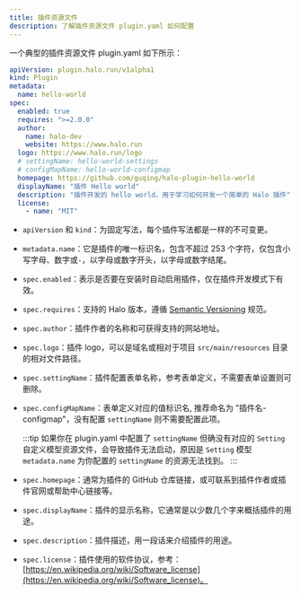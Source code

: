 ```yaml
---
title: 插件资源文件
description: 了解插件资源文件 plugin.yaml 如何配置
---
```


一个典型的插件资源文件 plugin.yaml 如下所示：

```yaml
apiVersion: plugin.halo.run/v1alpha1
kind: Plugin
metadata:
  name: hello-world
spec:
  enabled: true
  requires: ">=2.0.0"
  author:
    name: halo-dev
    website: https://www.halo.run
  logo: https://www.halo.run/logo
  # settingName: hello-world-settings
  # configMapName: hello-world-configmap
  homepage: https://github.com/guqing/halo-plugin-hello-world
  displayName: "插件 Hello world"
  description: "插件开发的 hello world，用于学习如何开发一个简单的 Halo 插件"
  license:
    - name: "MIT"
```

- `apiVersion` 和 `kind`：为固定写法，每个插件写法都是一样的不可变更。
- `metadata.name`：它是插件的唯一标识名，包含不超过 253 个字符，仅包含小写字母、数字或`-`，以字母或数字开头，以字母或数字结尾。
- `spec.enabled`：表示是否要在安装时自动启用插件，仅在插件开发模式下有效。
- `spec.requires`：支持的 Halo 版本，遵循 [Semantic Versioning](https://semver.org/lang/zh-CN/) 规范。
- `spec.author`：插件作者的名称和可获得支持的网站地址。
- `spec.logo`：插件 logo，可以是域名或相对于项目 `src/main/resources` 目录的相对文件路径。
- `spec.settingName`：插件配置表单名称，参考表单定义，不需要表单设置则可删除。
- `spec.configMapName`：表单定义对应的值标识名, 推荐命名为 "插件名-configmap"，没有配置 `settingName` 则不需要配置此项。

  :::tip
  如果你在 plugin.yaml 中配置了 `settingName` 但确没有对应的 `Setting` 自定义模型资源文件，会导致插件无法启动，原因是 `Setting` 模型 `metadata.name` 为你配置的 `settingName` 的资源无法找到。
  :::

- `spec.homepage`：通常为插件的 GitHub 仓库链接，或可联系到插件作者或插件官网或帮助中心链接等。
- `spec.displayName`：插件的显示名称，它通常是以少数几个字来概括插件的用途。
- `spec.description`：插件描述，用一段话来介绍插件的用途。
- `spec.license`：插件使用的软件协议，参考：[https://en.wikipedia.org/wiki/Software_license](https://en.wikipedia.org/wiki/Software_license)。
